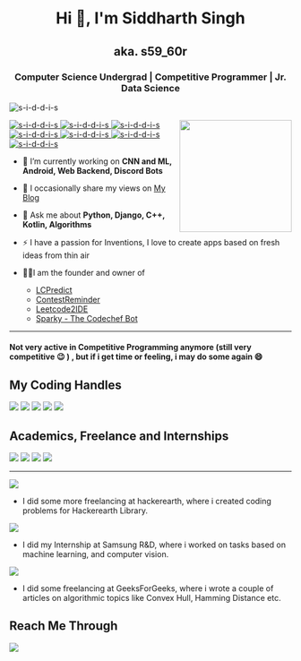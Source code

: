 <h1 align="center">Hi 👋, I'm Siddharth Singh</h1>
<h2 align="center">aka. <strong>s59_60r</strong> </h2>
<h3 align="center">Computer Science Undergrad | Competitive Programmer | Jr. Data Science</h3>


<p align="left"> <img src="https://komarev.com/ghpvc/?username=s-i-d-d-i-s" alt="s-i-d-d-i-s" /> </p>
<img align='right' src='https://user-images.githubusercontent.com/5713670/87202985-820dcb80-c2b6-11ea-9f56-7ec461c497c3.gif' width='200'>

<p align="left">
  <a href="https://github.com/s-i-d-d-i-s"> <img src="https://img.shields.io/badge/C++-brightgreen.svg?style=for-the-badge&logo=cplusplus" alt="s-i-d-d-i-s" /> </a>
  <a href="https://github.com/s-i-d-d-i-s"> <img src="https://img.shields.io/badge/C-brightgreen.svg?style=for-the-badge&logo=cplusplus" alt="s-i-d-d-i-s" /> </a>
  <a href="https://github.com/s-i-d-d-i-s"> <img src="https://img.shields.io/badge/Python-brightgreen.svg?style=for-the-badge" alt="s-i-d-d-i-s" /> </a>
  <a href="https://github.com/s-i-d-d-i-s"> <img src="https://img.shields.io/badge/Kotlin-brightgreen.svg?style=for-the-badge" alt="s-i-d-d-i-s" /> </a>
  <a href="https://github.com/s-i-d-d-i-s"> <img src="https://img.shields.io/badge/Java-brightgreen.svg?style=for-the-badge" alt="s-i-d-d-i-s" /> </a>
  <a href="https://github.com/s-i-d-d-i-s"> <img src="https://img.shields.io/badge/Javascript-brightgreen.svg?style=for-the-badge" alt="s-i-d-d-i-s" /> </a>
  <a href="https://github.com/s-i-d-d-i-s"> <img src="https://img.shields.io/badge/Go-brightgreen.svg?style=for-the-badge" alt="s-i-d-d-i-s" /> </a>
</p>

- 🔭 I’m currently working on **CNN and ML, Android, Web Backend, Discord Bots**

- 📝 I occasionally share my views on [My Blog](http://siddharthsingh.uno/blog)

- 💬 Ask me about **Python, Django, C++, Kotlin, Algorithms**

- ⚡ I have a passion for Inventions, I love to create apps based on fresh ideas from thin air

- 👨‍💼I am the founder and owner of
  - [LCPredict](http://lcpredict.herokuapp.com/)
  - [ContestReminder](https://discord.gg/yWdAV7nFGd)
  - [Leetcode2IDE](https://s-i-d-d-i-s.github.io/Leetcode2IDE/)
  - [Sparky - The Codechef Bot](https://discord.gg/7vzwAye2kN)

<hr>

#### Not very active in Competitive Programming anymore (still very competitive 😉 ) , but if i get time or feeling, i may do some again 😄

## My Coding Handles

<a href="https://codechef.com/users/s59_60r"><img src="https://img.shields.io/badge/Codechef-2122-yellow?style=for-the-badge"></a>
<a href="https://codeforces.com/profile/s59_60r"><img src="https://img.shields.io/badge/Codeforces-1796-rgb(0%2C0%2C255)?style=for-the-badge"></a>
<a href="https://atcoder.jp/users/s59_60r"><img src="https://img.shields.io/badge/Atcoder-1300-rgb(0%2C192%2C192)?style=for-the-badge"></a>
<a href="https://leetcode.com/s59_60r/"><img src="https://img.shields.io/badge/Leetcode-1940-ff69b4?style=for-the-badge"></a>
<a href="https://www.hackerrank.com/s5960r"><img src="https://img.shields.io/badge/Hackerrank-1835-green?style=for-the-badge"></a>

## Academics, Freelance and Internships

<span><img src="https://img.shields.io/badge/BIT_Mesra-BTECH_CSE-orange?style=for-the-badge"></span>
<span><img src="https://img.shields.io/badge/GPA-8.1/10-rgb(0%2C0%2C255)?style=for-the-badge"></span>
<span><img src="https://img.shields.io/badge/Rank_Opener_2018-cyan?style=for-the-badge"></span>
<span><img src="https://img.shields.io/badge/Recieved_Scholarship-pink?style=for-the-badge"></span>

<hr>

[![ ](https://img.shields.io/badge/HackerEarth-Apr_2021-%232C3454.svg?&style=for-the-badge&logo=HackerEarth&logoColor=Blue)](https://research.samsung.com/sri-b)
- I did some more freelancing at hackerearth, where i created coding problems for Hackerearth Library.

[![ ](https://img.shields.io/badge/Samsung-Feb_2021-blue?style=for-the-badge&logo=Samsung&logoColor=Blue)](https://research.samsung.com/sri-b)
- I did my Internship at Samsung R&D, where i worked on tasks based on machine learning, and computer vision.

[![ ](https://img.shields.io/badge/GeeksForGeeks-May_2020-Green?style=for-the-badge)](https://www.geeksforgeeks.org/)
- I did some freelancing at GeeksForGeeks, where i wrote a couple of articles on algorithmic topics like Convex Hull, Hamming Distance etc.

## Reach Me Through
[![ ](https://img.shields.io/badge/Discord-7289DA?style=for-the-badge&logo=discord&logoColor=white) ](https://discord.gg/uSd67NZyMh)
<!-- [![ ](https://img.shields.io/badge/LinkedIn-0077B5?style=for-the-badge&logo=linkedin&logoColor=white) ](https://www.#.com) -->


